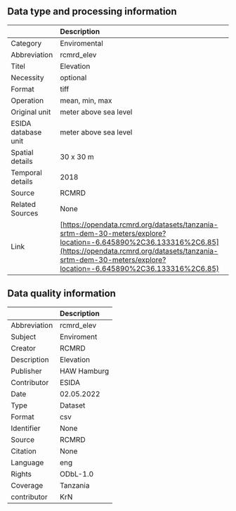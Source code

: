 ## Data type and processing information 

|                     | Description                                                                                                                                                                                                                    |
|:--------------------|:-------------------------------------------------------------------------------------------------------------------------------------------------------------------------------------------------------------------------------|
| Category            | Enviromental                                                                                                                                                                                                                   |
| Abbreviation        | rcmrd_elev                                                                                                                                                                                                                     |
| Titel               | Elevation                                                                                                                                                                                                                      |
| Necessity           | optional                                                                                                                                                                                                                       |
| Format              | tiff                                                                                                                                                                                                                           |
| Operation           | mean, min, max                                                                                                                                                                                                                 |
| Original unit       | meter above sea level                                                                                                                                                                                                          |
| ESIDA database unit | meter above sea level                                                                                                                                                                                                          |
| Spatial details     | 30 x 30 m                                                                                                                                                                                                                      |
| Temporal details    | 2018                                                                                                                                                                                                                           |
| Source              | RCMRD                                                                                                                                                                                                                          |
| Related Sources     | None                                                                                                                                                                                                                           |
| Link                | [https://opendata.rcmrd.org/datasets/tanzania-srtm-dem-30-meters/explore?location=-6.645890%2C36.133316%2C6.85](https://opendata.rcmrd.org/datasets/tanzania-srtm-dem-30-meters/explore?location=-6.645890%2C36.133316%2C6.85) |

## Data quality information 

|              | Description   |
|:-------------|:--------------|
| Abbreviation | rcmrd_elev    |
| Subject      | Enviroment    |
| Creator      | RCMRD         |
| Description  | Elevation     |
| Publisher    | HAW Hamburg   |
| Contributor  | ESIDA         |
| Date         | 02.05.2022    |
| Type         | Dataset       |
| Format       | csv           |
| Identifier   | None          |
| Source       | RCMRD         |
| Citation     | None          |
| Language     | eng           |
| Rights       | ODbL-1.0      |
| Coverage     | Tanzania      |
| contributor  | KrN           |